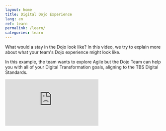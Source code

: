 ```yaml
---
layout: home
title: Digital Dojo Experience
lang: en
ref: learn
permalink: /learn/
categories: learn
---
```


What would a stay in the Dojo look like? In this video, we try to explain more about what your team's Dojo experience might look like.

In this example, the team wants to explore Agile but the Dojo Team can help you with all of your Digital Transformation goals, aligning to the TBS Digital Standards.

<div class="iframe">
    <iframe  src="https://www.youtube.com/embed/G2FDF5LHWOU" title="YouTube video player" frameborder="0" allow="accelerometer; autoplay; clipboard-write; encrypted-media; gyroscope; picture-in-picture" allowfullscreen></iframe>
</div>
